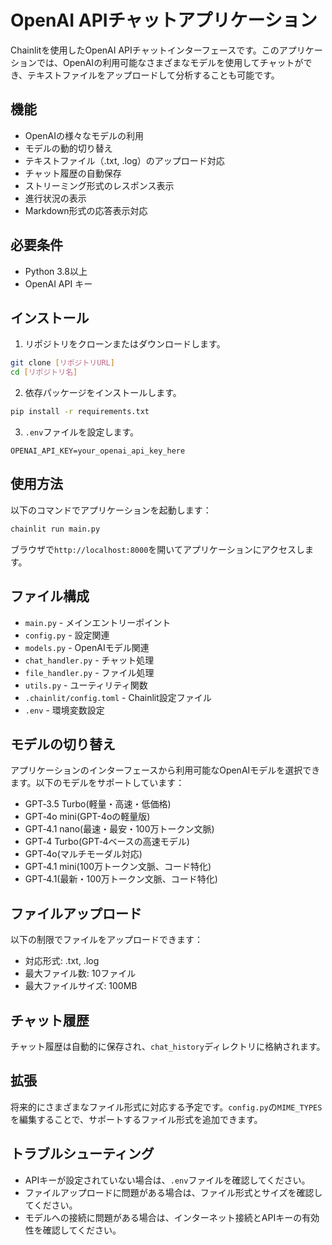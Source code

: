 # OpenAI APIチャットアプリケーション

Chainlitを使用したOpenAI APIチャットインターフェースです。このアプリケーションでは、OpenAIの利用可能なさまざまなモデルを使用してチャットができ、テキストファイルをアップロードして分析することも可能です。

## 機能

- OpenAIの様々なモデルの利用
- モデルの動的切り替え
- テキストファイル（.txt, .log）のアップロード対応
- チャット履歴の自動保存
- ストリーミング形式のレスポンス表示
- 進行状況の表示
- Markdown形式の応答表示対応

## 必要条件

- Python 3.8以上
- OpenAI API キー

## インストール

1. リポジトリをクローンまたはダウンロードします。

```bash
git clone [リポジトリURL]
cd [リポジトリ名]
```

2. 依存パッケージをインストールします。

```bash
pip install -r requirements.txt
```

3. `.env`ファイルを設定します。

```
OPENAI_API_KEY=your_openai_api_key_here
```

## 使用方法

以下のコマンドでアプリケーションを起動します：

```bash
chainlit run main.py
```

ブラウザで`http://localhost:8000`を開いてアプリケーションにアクセスします。

## ファイル構成

- `main.py` - メインエントリーポイント
- `config.py` - 設定関連
- `models.py` - OpenAIモデル関連
- `chat_handler.py` - チャット処理
- `file_handler.py` - ファイル処理
- `utils.py` - ユーティリティ関数
- `.chainlit/config.toml` - Chainlit設定ファイル
- `.env` - 環境変数設定

## モデルの切り替え

アプリケーションのインターフェースから利用可能なOpenAIモデルを選択できます。以下のモデルをサポートしています：

- GPT‑3.5 Turbo(軽量・高速・低価格)
- GPT‑4o mini(GPT-4oの軽量版)
- GPT‑4.1 nano(最速・最安・100万トークン文脈)
- GPT‑4 Turbo(GPT‑4ベースの高速モデル)
- GPT‑4o(マルチモーダル対応)
- GPT‑4.1 mini(100万トークン文脈、コード特化)
- GPT‑4.1(最新・100万トークン文脈、コード特化)

## ファイルアップロード

以下の制限でファイルをアップロードできます：

- 対応形式: .txt, .log
- 最大ファイル数: 10ファイル
- 最大ファイルサイズ: 100MB

## チャット履歴

チャット履歴は自動的に保存され、`chat_history`ディレクトリに格納されます。

## 拡張

将来的にさまざまなファイル形式に対応する予定です。`config.py`の`MIME_TYPES`を編集することで、サポートするファイル形式を追加できます。

## トラブルシューティング

- APIキーが設定されていない場合は、`.env`ファイルを確認してください。
- ファイルアップロードに問題がある場合は、ファイル形式とサイズを確認してください。
- モデルへの接続に問題がある場合は、インターネット接続とAPIキーの有効性を確認してください。